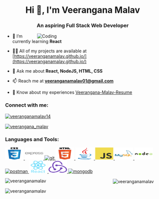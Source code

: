 <h1 align="center">Hi 👋, I'm Veerangana Malav</h1>
<h3 align="center">An aspiring Full Stack Web Developer</h3>
<img align="right" alt="Coding" width="400" src="https://contentstatic.techgig.com/photo/87903668.cms" />

- 🌱 I’m currently learning **React**

- 👨‍💻 All of my projects are available at [https://veeranganamalav.github.io/](https://veeranganamalav.github.io/)

- 💬 Ask me about **React, NodeJS, HTML, CSS**

- 📫 Reach me at **veeranganamalav01@gmail.com**

- 📄 Know about my experiences [Veerangana-Malav-Resume](https://drive.google.com/file/d/1pXXENn_m-X9xgEXNGgnFWM7DI7zPTi2N/view?usp=sharing)

<h3 align="left">Connect with me:</h3>
<p align="left">
<a href="https://linkedin.com/in/veeranganamalav14" target="blank"><img align="center" src="https://raw.githubusercontent.com/rahuldkjain/github-profile-readme-generator/master/src/images/icons/Social/linked-in-alt.svg" alt="veeranganamalav14" height="30" width="40" /></a>

<a href="https://www.leetcode.com/veerangana_malav" target="blank"><img align="center" src="https://raw.githubusercontent.com/rahuldkjain/github-profile-readme-generator/master/src/images/icons/Social/leet-code.svg" alt="veerangana_malav" height="30" width="40" /></a>
</p>

<h3 align="left">Languages and Tools:</h3>
<p align="left"> <a href="https://www.w3schools.com/css/" target="_blank" rel="noreferrer"> <img src="https://raw.githubusercontent.com/devicons/devicon/master/icons/css3/css3-original-wordmark.svg" alt="css3" width="60" height="40"/> </a> <a href="https://expressjs.com" target="_blank" rel="noreferrer"> <img src="https://raw.githubusercontent.com/devicons/devicon/master/icons/express/express-original-wordmark.svg" alt="express" width="60" height="40"/> </a> <a href="https://git-scm.com/" target="_blank" rel="noreferrer"> <img src="https://www.vectorlogo.zone/logos/git-scm/git-scm-icon.svg" alt="git" width="40" height="40"/> </a> <a href="https://www.w3.org/html/" target="_blank" rel="noreferrer"> <img src="https://raw.githubusercontent.com/devicons/devicon/master/icons/html5/html5-original-wordmark.svg" alt="html5" width="60" height="40"/> </a> <a href="https://www.java.com" target="_blank" rel="noreferrer"> <img src="https://raw.githubusercontent.com/devicons/devicon/master/icons/java/java-original.svg" alt="java" width="60" height="40"/> </a> <a href="https://developer.mozilla.org/en-US/docs/Web/JavaScript" target="_blank" rel="noreferrer"> <img src="https://raw.githubusercontent.com/devicons/devicon/master/icons/javascript/javascript-original.svg" alt="javascript" width="60" height="40"/> </a> <a href="https://www.mysql.com/" target="_blank" rel="noreferrer"> <img src="https://raw.githubusercontent.com/devicons/devicon/master/icons/mysql/mysql-original-wordmark.svg" alt="mysql" width="60" height="40"/> </a> <a href="https://nodejs.org" target="_blank" rel="noreferrer"> <img src="https://raw.githubusercontent.com/devicons/devicon/master/icons/nodejs/nodejs-original-wordmark.svg" alt="nodejs" width="60" height="40"/> </a> <a href="https://postman.com" target="_blank" rel="noreferrer"> <img src="https://www.vectorlogo.zone/logos/getpostman/getpostman-icon.svg" alt="postman" width="50" height="40"/> </a> <a href="https://reactjs.org/" target="_blank" rel="noreferrer"> <img src="https://raw.githubusercontent.com/devicons/devicon/master/icons/react/react-original-wordmark.svg" alt="react" width="60" height="40"/> </a> <a href="https://redux.js.org" target="_blank" rel="noreferrer"> <img src="https://raw.githubusercontent.com/devicons/devicon/master/icons/redux/redux-original.svg" alt="redux" width="60" height="40"/> </a>
<a href="https://www.mongodb.com/" target="_blank" rel="noreferrer"> <img src="https://upload.wikimedia.org/wikipedia/commons/thumb/9/93/MongoDB_Logo.svg/2560px-MongoDB_Logo.svg.png" alt="mongodb" width="110" height="40"/> </a></p>

<p><img align="left" src="https://github-readme-stats.vercel.app/api/top-langs?username=VeeranganaMalav&show_icons=true&locale=en&layout=compact" alt="veeranganamalav" width="350"/></p>

<p><img align="center" src="https://github-readme-stats.vercel.app/api?username=VeeranganaMalav&show_icons=true&locale=en" alt="veeranganamalav"/></p>

<p><img align="left" src="https://github-readme-streak-stats.herokuapp.com/?user=veeranganamalav" alt="veeranganamalav"/></p>
